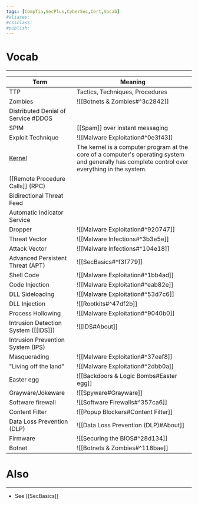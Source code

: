 ```yaml
---
tags: [CompTia,SecPlus,CyberSec,Cert,Vocab]
#aliases:
#cssclass:
#publish:
---
```


# Vocab
---

| Term                                                              | Meaning                                                                                                                                         |
| ----------------------------------------------------------------- | ----------------------------------------------------------------------------------------------------------------------------------------------- |
| TTP                                                               | Tactics, Techniques, Procedures                                                                                                                 |
| Zombies                                                           | ![[Botnets & Zombies#^3c2842]]                                                                                                                  |
| Distributed Denial of Service #DDOS                               |                                                                                                                                                 |
| SPIM                                                              | [[Spam]] over instant messaging                                                                                                                 |
| Exploit Technique                                                 | ![[Malware Exploitation#^0e3f43]]                                                                                                               |
| [Kernel](https://en.wikipedia.org/wiki/Kernel_(operating_system)) | The kernel is a computer program at the core of a computer's operating system and generally has complete control over everything in the system. |
| [[Remote Procedure Calls]] (RPC)                                  |                                                                                                                                                 |
| Bidirectional Threat Feed                                         |                                                                                                                                                 |
| Automatic Indicator Service                                       |                                                                                                                                                 |
| Dropper                                                           | ![[Malware Exploitation#^920747]]                                                                                                               |
| Threat Vector                                                     | ![[Malware Infections#^3b3e5e]]                                                                                                                 |
| Attack Vector                                                     | ![[Malware Infections#^104e18]]                                                                                                                 |
| Advanced Persistent Threat (APT)                                  | ![[SecBasics#^f3f779]]                                                                                                                          |
| Shell Code                                                        | ![[Malware Exploitation#^1bb4ad]]                                                                                                               |
| Code Injection                                                    | ![[Malware Exploitation#^eab82e]]                                                                                                               |
| DLL Sideloading                                                   | ![[Malware Exploitation#^53d7c6]]                                                                                                               |
| DLL Injection                                                     | ![[Rootkits#^47df2b]]                                                                                                                           |
| Process Hollowing                                                 | ![[Malware Exploitation#^9040b0]]                                                                                                               |
| Intrusion Detection System ([[IDS]])                              | ![[IDS#About]]                                                                                                                                  |
| Intrusion Prevention System (IPS)                                 |                                                                                                                                                 |
| Masquerading                                                      | ![[Malware Exploitation#^37eaf8]]                                                                                                               |
| "Living off the land"                                             | ![[Malware Exploitation#^2dbb0a]]                                                                                                               |
| Easter egg                                                        | ![[Backdoors & Logic Bombs#Easter egg]]                                                                                                         |
| Grayware/Jokeware                                                 | ![[Spyware#Grayware]]                                                                                                                           |
| Software firewall                                                 | ![[Software Firewalls#^357ca6]]                                                                                                                 |
| Content Filter                                                    | ![[Popup Blockers#Content Filter]]                                                                                                              |
| Data Loss Prevention (DLP)                                        | ![[Data Loss Prevention (DLP)#About]]                                                                                                           |
| Firmware                                                          | ![[Securing the BIOS#^28d134]]                                                                                                                  |
| Botnet                                                            | ![[Botnets & Zombies#^118bae]]                                                                                                                                                |


# Also
---
- See [[SecBasics]]